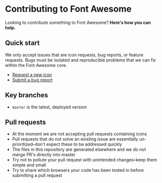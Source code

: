 # Contributing to Font Awesome

Looking to contribute something to Font Awesome? **Here's how you can help.**

## Quick start

We only accept issues that are icon requests, bug reports, or feature requests.
Bugs must be isolated and reproducible problems that we can fix within the Font
Awesome core.

* [Request a new icon](https://github.com/FortAwesome/Font-Awesome/issues/new?title=Icon%20request:%20icon-name&template=icon-request)
* [Submit a bug report](https://github.com/FortAwesome/Font-Awesome/issues/new?template=bug-report)

## Key branches

- `master` is the latest, deployed version

## Pull requests

- At the moment we are not accepting pull requests containing icons
- Pull requests that do not solve an existing issue are essentially un-prioritized–don't expect these to be addressed quickly
- The files in this repository are generated elsewhere and we do not merge PR's directly into master
- Try not to pollute your pull request with unintended changes–keep them simple and small
- Try to share which browsers your code has been tested in before submitting a pull request
